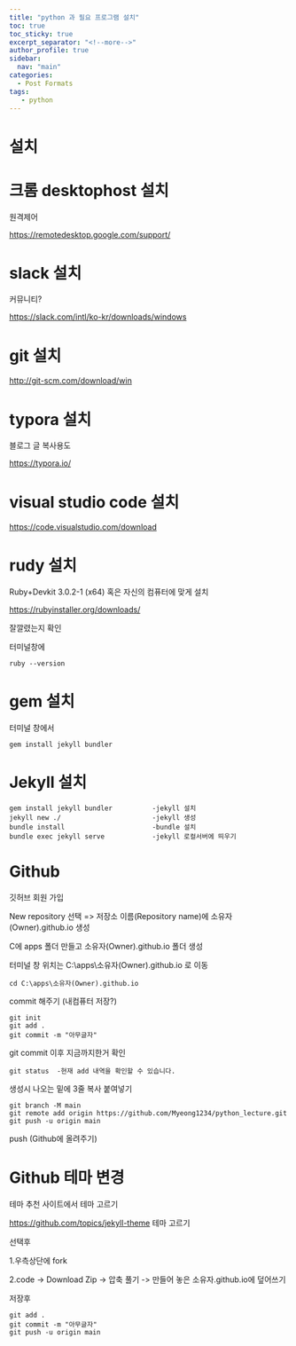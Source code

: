 ```yaml
---
title: "python 과 필요 프로그램 설치"
toc: true
toc_sticky: true
excerpt_separator: "<!--more-->"
author_profile: true
sidebar:
  nav: "main"
categories:
  - Post Formats
tags:
   - python
---
```


# 설치

# 크롬 desktophost 설치  

원격제어

https://remotedesktop.google.com/support/



# slack 설치 

커뮤니티?

https://slack.com/intl/ko-kr/downloads/windows



# git 설치

http://git-scm.com/download/win



# typora 설치

블로그 글 복사용도

https://typora.io/



# visual studio code 설치

https://code.visualstudio.com/download



# rudy 설치

Ruby+Devkit 3.0.2-1 (x64) 혹은 자신의 컴퓨터에 맞게 설치

https://rubyinstaller.org/downloads/

잘깔렸는지 확인

터미널창에

```
ruby --version
```



# gem 설치

터미널 창에서

```
gem install jekyll bundler
```



# Jekyll 설치

```
gem install jekyll bundler 			-jekyll 설치
jekyll new ./      					-jekyll 생성
bundle install     					-bundle 설치
bundle exec jekyll serve			-jekyll 로컬서버에 띄우기
```





# Github

깃허브 회원 가입

New repository 선택 => 저장소 이름(Repository name)에 소유자(Owner).github.io 생성

C에 apps 폴더 만들고 소유자(Owner).github.io 폴더 생성

터미널 창 위치는 C:\apps\소유자(Owner).github.io 로 이동

```
cd C:\apps\소유자(Owner).github.io
```

commit 해주기 (내컴퓨터 저장?)

```
git init
git add . 
git commit -m "아무글자" 
```

git commit 이후 지금까지한거 확인

```
git status	-현재 add 내역을 확인할 수 있습니다.
```

생성시 나오는 밑에 3줄 복사 붙여넣기

```
git branch -M main
git remote add origin https://github.com/Myeong1234/python_lecture.git
git push -u origin main
```

push (Github에  올려주기)





# Github 테마 변경

테마 추천 사이트에서 테마 고르기

https://github.com/topics/jekyll-theme 테마 고르기

선택후 

1.우측상단에 fork

2.code -> Download Zip -> 압축 풀기 -> 만들어 놓은 소유자.github.io에 덮어쓰기



저장후 

```
git add . 
git commit -m "아무글자" 
git push -u origin main
```





